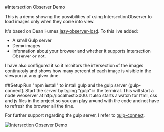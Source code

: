 #Intersection Observer Demo

This is a demo showing the possibilities of using IntersectionObserver to load images only when they come into view.

It's based on Dean Humes [lazy-observer-load](https://github.com/deanhume/lazy-observer-load/). To this I've added:

* A small Gulp server
* Demo images
* Information about your browser and whether it supports Intersection Observer or not. 

I have also configured it so it monitors the intersection of the images continuosly and shows how many percent of each image is visible in the viewport at any given time.

##Setup
Run "npm install" to install gulp and the gulp server (gulp-connect).
Start the server by typing "gulp" in the terminal. This will start a node webserver at http://localhost:3000. It also starts a watch for html, css and js files in the project so you can play around with the code and not have to refresh the browser all the time.

For further support regarding the gulp server, I refer to [gulp-connect](https://www.npmjs.com/package/gulp-connect).

![Intersection Observer Demo](http://smoothdivscroll.com/intersection-observer-demo/intersection-observer-demo-screenshot.png "Intersection Observer Demo")


